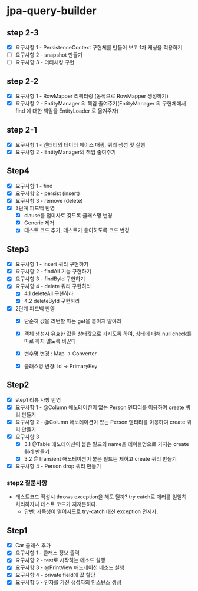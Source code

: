 # jpa-query-builder

## step 2-3
- [x] 요구사항 1 - PersistenceContext 구현체를 만들어 보고 1차 캐싱을 적용하기
- [ ] 요구사항 2 - snapshot 만들기
- [ ] 요구사항 3 - 더티체킹 구현
## step 2-2
- [x] 요구사항 1 - RowMapper 리팩터링 (동적으로 RowMapper 생성하기)
- [x] 요구사항 2 - EntityManager 의 책임 줄여주기(EntityManager 의 구현체에서 find 에 대한 책임을 EntityLoader 로 옮겨주자)

## step 2-1 
- [x] 요구사항 1 - 엔터티의 데이터 페이스 매핑, 쿼리 생성 및 실행
- [x] 요구사항 2 - EntityManager의 책임 줄여주기

## Step4 
- [x] 요구사항 1 -  find
- [x] 요구사항 2 -  persist (insert)
- [x] 요구사항 3 -  remove (delete)
- [x] 3단계 피드백 반영
  - [x] clause를 접미사로 갖도록 클래스명 변경
  - [x] Generic 제거
  - [x] 테스트 코드 추가, 테스트가 용이하도록 코드 변경

## Step3
- [x] 요구사항 1 - insert 쿼리 구현하기
- [x] 요구사항 2 - findAll 기능 구현하기
- [x] 요구사항 3 - findById 구현하기
- [x] 요구사항 4 - delete 쿼리 구현히라
  - [x] 4.1 deleteAll 구현하라
  - [x] 4.2 deleteById 구현하라
- [x] 2단계 피드백 반영
  - [x] 단순히 값을 리턴할 때는 get을 붙이지 말아라
  - [x] 객체 생성시 유효한 값을 상태값으로 가지도록 하여, 싱태에 대해 null check를 따로 하지 않도록 바꾼다
  - [x] 변수명 변경 : Map -> Converter
  - [x] 클래스명 변경: Id -> PrimaryKey


## Step2
- [x] step1 리뷰 사항 반영
- [x] 요구사항 1 - @Column 애노테이션이 없는 Person 엔티티를 이용하여 create 쿼리 만들기
- [x] 요구사항 2 - @Column 애노테이션이 있는 Person 엔티티를 이용하여 create 쿼리 만들기
- [x] 요구사항 3 
  - [x] 3.1 @Table 애노테이션이 붙은 필드의 name을 테이블명으로 가지는 create 쿼리 만들기
  - [x] 3.2 @Transient 애노테이션이 붙은 필드는 제하고 create 쿼리 만들기
- [x] 요구사항 4 - Person drop 쿼리 만들기

### step2 질문사항
- 테스트코드 작성시 throws exception을 해도 될까? try catch로 에러를 일일히 처리하자니 테스트 코드가 지저분하다.
  - 답변: 가독성이 떨어지므로 try-catch 대신 exception 던지자.

## Step1
- [x] Car 클래스 추가
- [x] 요구사항 1 - 클래스 정보 출력
- [x] 요구사항 2 - test로 시작하는 메소드 실행
- [x] 요구사항 3 - @PrintView 애노테이션 메소드 실행
- [x] 요구사항 4 - private field에 값 할당
- [x] 요구사항 5 - 인자를 가진 생성자의 인스턴스 생성
